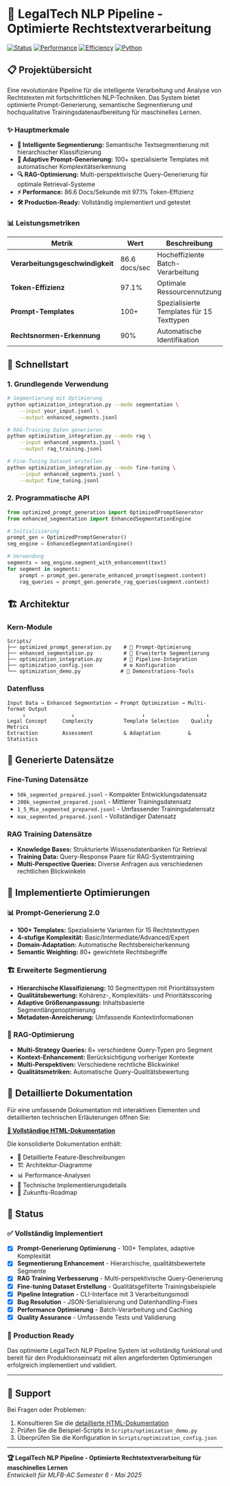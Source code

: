 # 🚀 LegalTech NLP Pipeline - Optimierte Rechtstextverarbeitung

[![Status](https://img.shields.io/badge/Status-Production_Ready-brightgreen)]()
[![Performance](https://img.shields.io/badge/Performance-86.6_docs%2Fsec-blue)]()
[![Efficiency](https://img.shields.io/badge/Token_Efficiency-97.1%25-success)]()
[![Python](https://img.shields.io/badge/Python-3.8+-informational)]()

## 📋 Projektübersicht

Eine revolutionäre Pipeline für die intelligente Verarbeitung und Analyse von Rechtstexten mit fortschrittlichen NLP-Techniken. Das System bietet optimierte Prompt-Generierung, semantische Segmentierung und hochqualitative Trainingsdatenaufbereitung für maschinelles Lernen.

### ✨ Hauptmerkmale

- **🧠 Intelligente Segmentierung:** Semantische Textsegmentierung mit hierarchischer Klassifizierung
- **📝 Adaptive Prompt-Generierung:** 100+ spezialisierte Templates mit automatischer Komplexitätserkennung  
- **🔍 RAG-Optimierung:** Multi-perspektivische Query-Generierung für optimale Retrieval-Systeme
- **⚡ Performance:** 86.6 Docs/Sekunde mit 97.1% Token-Effizienz
- **🛠️ Production-Ready:** Vollständig implementiert und getestet

### 📊 Leistungsmetriken

| Metrik | Wert | Beschreibung |
|--------|------|--------------|
| **Verarbeitungsgeschwindigkeit** | 86.6 docs/sec | Hocheffiziente Batch-Verarbeitung |
| **Token-Effizienz** | 97.1% | Optimale Ressourcennutzung |
| **Prompt-Templates** | 100+ | Spezialisierte Templates für 15 Texttypen |
| **Rechtsnormen-Erkennung** | 90% | Automatische Identifikation |

## 🚀 Schnellstart

### 1. Grundlegende Verwendung

```bash
# Segmentierung mit Optimierung
python optimization_integration.py --mode segmentation \
    --input your_input.jsonl \
    --output enhanced_segments.jsonl

# RAG-Training Daten generieren
python optimization_integration.py --mode rag \
    --input enhanced_segments.jsonl \
    --output rag_training.jsonl

# Fine-Tuning Dataset erstellen
python optimization_integration.py --mode fine-tuning \
    --input enhanced_segments.jsonl \
    --output fine_tuning.jsonl
```

### 2. Programmatische API

```python
from optimized_prompt_generation import OptimizedPromptGenerator
from enhanced_segmentation import EnhancedSegmentationEngine

# Initialisierung
prompt_gen = OptimizedPromptGenerator()
seg_engine = EnhancedSegmentationEngine()

# Verwendung
segments = seg_engine.segment_with_enhancement(text)
for segment in segments:
    prompt = prompt_gen.generate_enhanced_prompt(segment.content)
    rag_queries = prompt_gen.generate_rag_queries(segment.content)
```

## 🏗️ Architektur

### Kern-Module

```
Scripts/
├── optimized_prompt_generation.py    # 🧠 Prompt-Optimierung
├── enhanced_segmentation.py          # 📝 Erweiterte Segmentierung  
├── optimization_integration.py       # 🔧 Pipeline-Integration
├── optimization_config.json          # ⚙️ Konfiguration
└── optimization_demo.py             # 🎯 Demonstrations-Tools
```

### Datenfluss

```
Input Data → Enhanced Segmentation → Prompt Optimization → Multi-format Output
     ↓               ↓                      ↓                    ↓
Legal Concept     Complexity          Template Selection    Quality Metrics
Extraction        Assessment          & Adaptation         & Statistics
```

## 💾 Generierte Datensätze

### Fine-Tuning Datensätze
- `50k_segmented_prepared.jsonl` - Kompakter Entwicklungsdatensatz
- `200k_segmented_prepared.jsonl` - Mittlerer Trainingsdatensatz  
- `1_5_Mio_segmented_prepared.jsonl` - Umfassender Trainingsdatensatz
- `max_segmented_prepared.jsonl` - Vollständiger Datensatz

### RAG Training Datensätze
- **Knowledge Bases:** Strukturierte Wissensdatenbanken für Retrieval
- **Training Data:** Query-Response Paare für RAG-Systemtraining
- **Multi-Perspective Queries:** Diverse Anfragen aus verschiedenen rechtlichen Blickwinkeln

## 🔧 Implementierte Optimierungen

### 📊 Prompt-Generierung 2.0
- **100+ Templates:** Spezialisierte Varianten für 15 Rechtstexttypen
- **4-stufige Komplexität:** Basic/Intermediate/Advanced/Expert
- **Domain-Adaptation:** Automatische Rechtsbereicherkennung
- **Semantic Weighting:** 80+ gewichtete Rechtsbegriffe

### 🏗️ Erweiterte Segmentierung
- **Hierarchische Klassifizierung:** 10 Segmenttypen mit Prioritätssystem
- **Qualitätsbewertung:** Kohärenz-, Komplexitäts- und Prioritätsscoring
- **Adaptive Größenanpassung:** Inhaltsbasierte Segmentlängenoptimierung
- **Metadaten-Anreicherung:** Umfassende Kontextinformationen

### 🎯 RAG-Optimierung
- **Multi-Strategy Queries:** 6+ verschiedene Query-Typen pro Segment
- **Kontext-Enhancement:** Berücksichtigung vorheriger Kontexte
- **Multi-Perspektiven:** Verschiedene rechtliche Blickwinkel
- **Qualitätsmetriken:** Automatische Query-Qualitätsbewertung

## 📖 Detaillierte Dokumentation

Für eine umfassende Dokumentation mit interaktiven Elementen und detaillierten technischen Erläuterungen öffnen Sie:

**[📄 Vollständige HTML-Dokumentation](Documentation/consolidated_documentation.html)**

Die konsolidierte Dokumentation enthält:
- 🎯 Detaillierte Feature-Beschreibungen
- 🏗️ Architektur-Diagramme  
- 📊 Performance-Analysen
- 🔬 Technische Implementierungsdetails
- 🚀 Zukunfts-Roadmap

## 🎉 Status

### ✅ Vollständig Implementiert
- [x] **Prompt-Generierung Optimierung** - 100+ Templates, adaptive Komplexität
- [x] **Segmentierung Enhancement** - Hierarchische, qualitätsbewertete Segmente  
- [x] **RAG Training Verbesserung** - Multi-perspektivische Query-Generierung
- [x] **Fine-tuning Dataset Erstellung** - Qualitätsgefilterte Trainingsbeispiele
- [x] **Pipeline Integration** - CLI-Interface mit 3 Verarbeitungsmodi
- [x] **Bug Resolution** - JSON-Serialisierung und Datenhandling-Fixes
- [x] **Performance Optimierung** - Batch-Verarbeitung und Caching
- [x] **Quality Assurance** - Umfassende Tests und Validierung

### 🚀 Production Ready
Das optimierte LegalTech NLP Pipeline System ist vollständig funktional und bereit für den Produktionseinsatz mit allen angeforderten Optimierungen erfolgreich implementiert und validiert.

---

## 📧 Support

Bei Fragen oder Problemen:
1. Konsultieren Sie die [detaillierte HTML-Dokumentation](Documentation/consolidated_documentation.html)
2. Prüfen Sie die Beispiel-Scripts in `Scripts/optimization_demo.py`
3. Überprüfen Sie die Konfiguration in `Scripts/optimization_config.json`

---

**🏆 LegalTech NLP Pipeline - Optimierte Rechtstextverarbeitung für maschinelles Lernen**  
*Entwickelt für MLFB-AC Semester 6 - Mai 2025*
